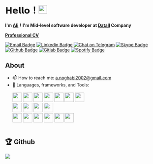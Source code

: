 # 𝗛𝗲𝗹𝗹𝗼！<img src="https://user-images.githubusercontent.com/5679180/79618120-0daffb80-80be-11ea-819e-d2b0fa904d07.gif" width="27px"> 

**I'm [Ali](https://github.com/Ali-Noghabi)！I'm Mid-level software developer at [Datall](https://datall.ai) Company**

**[Professional CV](https://github.com/Ali-Noghabi/Ali-Noghabi/blob/main/Ali_Abdollahian_Professional_CV.pdf)**
<!-- [![Instagram Badge](https://img.shields.io/badge/Instagram-E4405F?style=for-the-badge&logo=instagram&logoColor=white)](https://www.instagram.com/aliabdollahian.noghabi/) -->
[![Email Badge](https://img.shields.io/badge/Gmail-D14836?style=for-the-badge&logo=gmail&logoColor=white&link=mailto:yaronhuang@foxmail.com)](mailto:a.noghabi2002@gmail.com)
[![Linkedin Badge](https://img.shields.io/badge/LinkedIn-0077B5?style=for-the-badge&logo=linkedin&logoColor=white)](https://www.linkedin.com/in/ali-noghabi/)
[![Chat on Telegram](https://img.shields.io/badge/Telegram-2CA5E0?style=for-the-badge&logo=telegram&logoColor=white)](https://t.me/Ali_Abdollahian_Noghabi) 
[![Skype Badge](https://img.shields.io/badge/Skype-blue?style=for-the-badge&logo=skype&logoColor=white)](https://join.skype.com/invite/gLtpihANf3CC)
[![Github Badge](https://img.shields.io/badge/GitHub-100000?style=for-the-badge&logo=github&logoColor=white)](https://github.com/Ali-Noghabi)
[![Gitlab Badge](https://img.shields.io/badge/GitLab-330F63?style=for-the-badge&logo=gitlab&logoColor=white)](https://gitlab.com/ali.noghabi)
[![Spotify Badge](https://img.shields.io/badge/Spotify-1ED760?&style=for-the-badge&logo=spotify&logoColor=white)](https://open.spotify.com/user/57lx7n45fdghp78g58jq3pe3r?si=wJzuDsdyQ0OLr-6Mlt8vRQ&nd=1&dlsi=ed7bdc912912409c)

## About
- 📫 How to reach me: a.noghabi2002@gmail.com<br />
- 🌱 Languages, frameworks, and Tools:<br />    
    <div>
	<br />
	<img height="30"
		src="https://img.shields.io/badge/C%2B%2B-00599C?style=flat-square&logo=c%2B%2B&logoColor=white"></code>
	<img height="30"
		src="https://img.shields.io/badge/Python-f2df30?style=flat-square&logo=python&logoColor=blue"></code>
	<img height="30"
		src="https://img.shields.io/badge/Arduino-19989F?style=flat-square&logo=arduino&logoColor=white"></code>
	<img height="30"
		src="https://img.shields.io/badge/JavaScript-F1DB54?style=flat-square&logo=javascript&logoColor=black"></code>
	<img height="30" src="https://img.shields.io/badge/C-00599C?style=flat-square&logo=c&logoColor=white"></code>
	<img height="30"
		src="https://img.shields.io/badge/Java-ED8B00?style=flat-square&logo=openjdk&logoColor=white"></code>
	<img height="30"
		src="https://img.shields.io/badge/C%23-239120?style=flat-square&logo=c-sharp&logoColor=white"></code>
	<br />
	<img height="30" src="https://img.shields.io/badge/Qt-41CD52?style=flat-square&logo=qt&logoColor=white"></code>
	<img height="30"
		src="https://img.shields.io/badge/Node.js-43853D?style=flat-square&logo=node.js&logoColor=white"></code>
	<img height="30"
		src="https://img.shields.io/badge/React-20232A?style=flat-square&logo=react&logoColor=61DAFB"></code>
	<img height="30"
		src="https://img.shields.io/badge/Bootstrap-563D7C?style=flat-square&logo=bootstrap&logoColor=white"></code>
	<br />
	<img height="30"
		src="https://img.shields.io/badge/PostgreSQL-316192?style=flat-square&logo=postgresql&logoColor=white"></code>
	<img height="30"
		src="https://img.shields.io/badge/SQLite-07405E?style=flat-square&logo=sqlite&logoColor=white"></code>
	<img height="30" src="https://img.shields.io/badge/Git-F05032?style=flat-square&logo=git&logoColor=white"></code>
	<img height="30"
		src="https://img.shields.io/badge/Manjaro-1B6453?style=flat-square&logo=manjaro&logoColor=#34BF5C"></code>
	<img height="30"
		src="https://img.shields.io/badge/Visual_Studio_Code-0078D4?style=flat-square&logo=visual%20studio%20code&logoColor=white">
	<img height="30" src="https://img.shields.io/badge/LaTeX-black?style=flat-square&logo=latex&logoColor=white"></code>
	</div>
	<br />
## 🏆 Github
 &nbsp;
    <img align="left" src="https://github-readme-stats.vercel.app/api?username=Ali-Noghabi&show_icons=true&hide_border=true">

